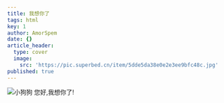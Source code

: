 ```yaml
---
title: 我想你了
tags: html
key: 1
author: AmorSpem
date: {}
article_header:
  type: cover
  image:
    src: 'https://pic.superbed.cn/item/5dde5da38e0e2e3ee9bfc48c.jpg'
published: true
---
```



![小狗狗](https://pic2.superbed.cn/item/5ddec4d98e0e2e3ee9ce0bcf.jpg)
您好,我想你了!
<!--more-->
